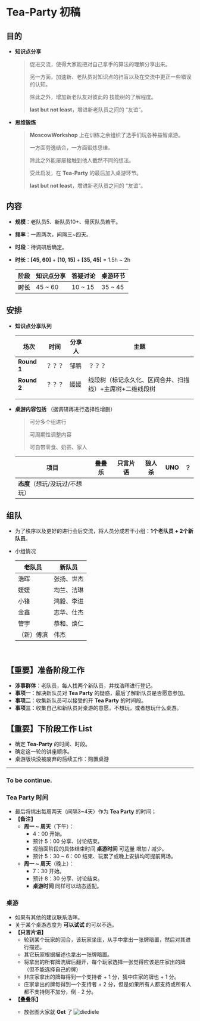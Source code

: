 # Tea-Party 初稿

## 目的

- **知识点分享**

  > 促进交流，使得大家能把对自己拿手的算法的理解分享出来。
  >
  > 另一方面，加速新、老队员对知识点的扫盲以及在交流中更正一些错误的认知。
  >
  > 除此之外，增加新老队友对彼此的 技能树的了解程度。
  >
  > **last but not least**，增进新老队员之间的 “友谊”。

- **思维锻炼**

  > **MoscowWorkshop** 上在训练之余组织了选手们玩各种益智桌游。
  >
  > 一方面劳逸结合，一方面锻炼思维。
  >
  > 除此之外能屡屡接触到他人截然不同的想法。
  >
  > 受此启发，在 **Tea-Party** 的最后加入桌游环节。
  >
  > **last but not least**，增进新老队员之间的 “友谊”。

## 内容

- **规模**：老队员5、新队员10+、骨灰队员若干。

- **频率**：一周两次，间隔三~四天。

- **时段**：待调研后确定。

- **时长**：**[45, 60]** + **[10, 15]** + **[35, 45]** = 1.5h ~ 2h

  | 阶段     | 知识点分享   | 答疑讨论    | 桌游环节    |
  | ------ | ------- | ------- | ------- |
  | **时长** | 45 ~ 60 | 10 ~ 15 | 35 ~ 45 |

## 安排

- **知识点分享队列**

  | 场次          | 时间   | 分享人  | 主题                            |
  | ----------- | ---- | ---- | ----------------------------- |
  | **Round 1** | ？？？  | 邹鹏   | ？？？                           |
  | **Round 2** | ？？？  | 媛媛   | 线段树（标记永久化、区间合并、扫描线）+主席树+二维线段树 |
  |             |      |      |                               |
  |             |      |      |                               |

- **桌游内容包括** （据调研再进行选择性增删）

  > 可分多个组进行
  >
  > 可周期性调整内容
  >
  > 可自带零食、奶茶、家人

  | 项目                 | 叠叠乐  | 只言片语 | 狼人杀  | UNO  | ？    |
  | ------------------ | ---- | ---- | ---- | ---- | ---- |
  | **态度**（想玩/没玩过/不想玩） |      |      |      |      |      |

## 组队

- 为了秩序以及更好的进行会后交流，将人员分成若干小组：**1个老队员 + 2个新队员**。

- 小组情况

  | 老队员   | 新队员   |
  | ----- | ----- |
  | 浩晖    | 张扬、世杰 |
  | 媛媛    | 均兰、洁琳 |
  | 小锋    | 鸿毅、李进 |
  | 金鑫    | 志华、仕杰 |
  | 管宇    | 恭和、焕仁 |
  | （新）傅滨 | 伟杰    |

  ​

## 【重要】准备阶段工作

- **涉事群体**：老队员，每人找两个新队员，并找浩晖进行登记。
- **事项一**：解决新队员对 **Tea Party** 的疑惑，最后了解新队员是否愿意参加。
- **事项二**：收集新队员可以接受的开 **Tea Party** 的时间段。
- **事项三**：收集自己和新队员对桌游的意愿，不想玩，或者想玩什么桌游。



## 【重要】下阶段工作 List

- 确定 **Tea-Party** 的时间、时段。
- 确定这一轮的讲座顺序。
- 桌游版块没被废弃的后续工作：购置桌游

---

### To be continue.

### Tea Party 时间

- 最后将挑出每周两天（间隔3~4天）作为 **Tea Party** 的时间；
- **【备注】**
  - **周一 ~ 周天**（下午）：
    - 4：00 开始。
    - 预计 5：00 分享、讨论结束。
    - 视前面阶段的具体结束时间 **桌游时间** 可适量 增加 / 减少。
    - 预计 5：30 ~ 6：00 结束、玩累了或晚上安排均可提前离场。
  - **周一 ~ 周天**（晚上）：
    - 7：30 开始。
    - 预计 8：30 分享、讨论结束。
    - **桌游时间** 同样可以动态适配。

### 桌游

- 如果有其他的建议联系浩晖。
- 关于某个桌游态度为 **可以试试**  的可以不选。
- **【只言片语】**
  - 轮到某个玩家的回合，该玩家坐庄，从手中拿出一张牌暗置，然后对其进行描述。
  - 其它玩家根据描述也拿出一张牌暗置。
  - 将拿出的所有牌洗牌后翻开，每个玩家选择一张觉得应该是庄家出的牌（但不能选择自己的牌）
  - 非庄家拿出的牌每得到一个支持者 + 1 分，猜中庄家的牌也 + 1 分。
  - 庄家拿出的牌每得到一个支持者 + 2 分，但是如果所有人都支持或所有人都不支持则不加分，倒 - 2 分。
- **【叠叠乐】**
  - 放张图大家就 **Get** 了
    ![diediele](D:\Github\acm-icpc\md\diediele.png)

    ​